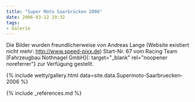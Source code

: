 ```yaml
---
title: "Super Moto Saarbrücken 2006"
date: 2006-03-12 19:32
tags: 
- Galerie
---
```

Die Bilder wurden freundlicherweise von Andreas Lange (Website existiert nicht mehr: http://www.speed-pixx.de) Start-Nr. 67 vom Racing Team [Fahrzeugbau Nothnagel GmbH]{: target="_blank" rel="noopener noreferrer"} zur Verfügung gestellt. 

{% include wetty/gallery.html data=site.data.Supermoto-Saarbruecken-2006 %}

{% include _references.md %}
